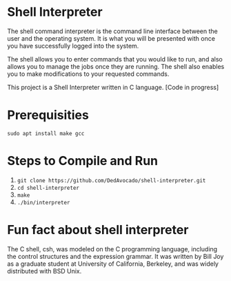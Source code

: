 # Shell Interpreter
The shell command interpreter is the command line interface between the user and the operating system. It is what you will be presented with once you have successfully logged into the system.

The shell allows you to enter commands that you would like to run, and also allows you to manage the jobs once they are running. The shell also enables you to make modifications to your requested commands.

This project is a Shell Interpreter written in C language.
[Code in progress]

# Prerequisities
```sudo apt install make gcc```
# Steps to Compile and Run
1. ```git clone https://github.com/DedAvocado/shell-interpreter.git```
2. ```cd shell-interpreter```
3. ```make```
4. ```./bin/interpreter```

# Fun fact about shell interpreter
The C shell, csh, was modeled on the C programming language, including the control structures and the expression grammar. It was written by Bill Joy as a graduate student at University of California, Berkeley, and was widely distributed with BSD Unix.
